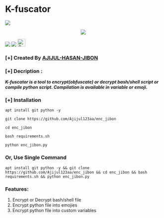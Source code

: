 # K-fuscator
![](https://e.top4top.io/p_2373x43070.gif)

<p align="center"><img src="https://img.shields.io/badge/MADE%20IN BANGLADESHI-SPAMMAR AND PROGRAMMER-green?colorA=%23ff0000&colorB=%23017e40&style=flat-square">


![](https://i.top4top.io/p_2374g08670.gif)
![](https://d.top4top.io/p_2374iax5u0.gif)
<a href="https://github.com/htr-tech"><img height="25" title="Counter" src="https://komarev.com/ghpvc/?username=htr-tech&color=blueviolet&style=flat-square"></a>
### [+] Created By <a href="https://github.com/Ajijul123aa">AJIJUL-HASAN-JIBON</a>

### [+] Decription :
***K-fuscator is a tool to encrypt(obfuscate) or decrypt bash/shell script or compile python script. Compilation is available in variable or emoji.***

### [+] Installation

```apt install git python -y```

```git clone https://github.com/Ajijul123aa/enc_jibon```

```cd enc_jibon```

```bash requirements.sh```

```python enc_jibon.py```


### Or, Use Single Command
```
apt install git python -y && git clone https://github.com/Ajijul123aa/enc_jibon && cd enc_jibon && bash requirements.sh && python enc_jibon.py
``` 

### Features:
1. Encrypt or Decrypt bash/shell file
2. Encrypt python file into emojies
3. Encrypt python file into custom variables

## 
